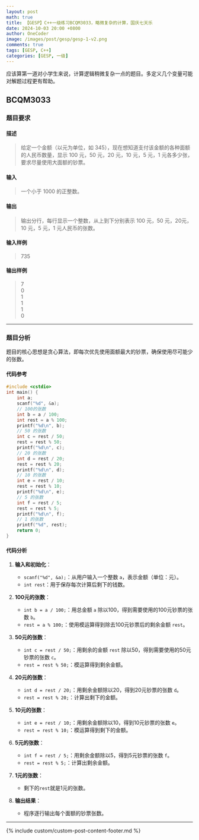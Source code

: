 ```yaml
---
layout: post
math: true
title: 【GESP】C++一级练习BCQM3033，略微复杂的计算，国庆七天乐
date: 2024-10-03 20:00 +0800
author: OneCoder
image: /images/post/gesp/gesp-1-v2.png
comments: true
tags: [GESP, C++]
categories: [GESP, 一级]
---
```

应该算第一道对小学生来说，计算逻辑稍微复杂一点的题目。多定义几个变量可能对解题过程更有帮助。

<!--more-->

## BCQM3033

### 题目要求

#### 描述

>给定一个金额（以元为单位，如 345），现在想知道支付该金额的各种面额的人民币数量，显示 100 元，50 元，20 元，10 元，5 元，1 元各多少张，要求尽量使用大面额的钞票。

#### 输入

>一个小于 1000 的正整数。

#### 输出

>输出分行，每行显示一个整数，从上到下分别表示 100 元，50 元，20元，10 元，5 元，1 元人民币的张数。

#### 输入样例

>735

#### 输出样例

>7  
0  
1  
1  
1  
0  
---

### 题目分析

题目的核心思想是贪心算法，即每次优先使用面额最大的钞票，确保使用尽可能少的张数。

#### 代码参考

```cpp
#include <cstdio>
int main() {
    int a;
    scanf("%d", &a);
    // 100的张数
    int b = a / 100;
    int rest = a % 100;
    printf("%d\n", b);
    // 50 的张数
    int c = rest / 50;
    rest = rest % 50;
    printf("%d\n", c);
    // 20 的张数
    int d = rest / 20;
    rest = rest % 20;
    printf("%d\n", d);
    // 10 的张数
    int e = rest / 10;
    rest = rest % 10;
    printf("%d\n", e);
    // 5 的张数
    int f = rest / 5;
    rest = rest % 5;
    printf("%d\n", f);
    // 1 的张数
    printf("%d", rest);
    return 0;
}
```

#### 代码分析

1. **输入和初始化**：
   - `scanf("%d", &a);`：从用户输入一个整数 `a`，表示金额（单位：元）。
   - `int rest`：用于保存每次计算后剩下的钱数。

2. **100元的张数**：
   - `int b = a / 100;`：用总金额 `a` 除以100，得到需要使用的100元钞票的张数 `b`。
   - `rest = a % 100;`：使用模运算得到除去100元钞票后的剩余金额 `rest`。

3. **50元的张数**：
   - `int c = rest / 50;`：用剩余的金额 `rest` 除以50，得到需要使用的50元钞票的张数 `c`。
   - `rest = rest % 50;`：模运算得到剩余金额。

4. **20元的张数**：
   - `int d = rest / 20;`：用剩余金额除以20，得到20元钞票的张数 `d`。
   - `rest = rest % 20;`：计算出剩下的金额。

5. **10元的张数**：
   - `int e = rest / 10;`：用剩余金额除以10，得到10元钞票的张数 `e`。
   - `rest = rest % 10;`：模运算得到剩下的金额。

6. **5元的张数**：
   - `int f = rest / 5;`：用剩余金额除以5，得到5元钞票的张数 `f`。
   - `rest = rest % 5;`：计算出剩余金额。

7. **1元的张数**：
   - 剩下的`rest`就是1元的张数。

8. **输出结果**：
   - 程序逐行输出每个面额的钞票张数。

---

{% include custom/custom-post-content-footer.md %}
